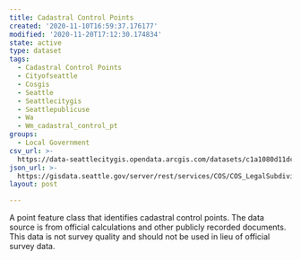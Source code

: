 ```yaml
---
title: Cadastral Control Points
created: '2020-11-10T16:59:37.176177'
modified: '2020-11-20T17:12:30.174834'
state: active
type: dataset
tags:
  - Cadastral Control Points
  - Cityofseattle
  - Cosgis
  - Seattle
  - Seattlecitygis
  - Seattlepublicuse
  - Wa
  - Wm_cadastral_control_pt
groups:
  - Local Government
csv_url: >-
  https://data-seattlecitygis.opendata.arcgis.com/datasets/c1a1080d11dc48ecb8d0187cd1e8f306_2.csv?outSR=%7B%22latestWkid%22%3A2926%2C%22wkid%22%3A2926%7D
json_url: >-
  https://gisdata.seattle.gov/server/rest/services/COS/COS_LegalSubdivisions/MapServer/2
layout: post

---
```

A point feature class that identifies cadastral control points. The data source is from official calculations and other publicly recorded documents. This data is not survey quality and should not be used in lieu of official survey data.
